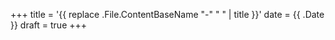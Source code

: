 +++
title = '{{ replace .File.ContentBaseName "-" " " | title }}'
date = {{ .Date }}
draft = true
+++


<!-- below is template -->
<script type="module">
import mermaid from 'https://cdn.jsdelivr.net/npm/mermaid/dist/mermaid.esm.min.mjs';
mermaid.initialize({ startOnLoad: true });
</script>
